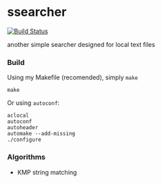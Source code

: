 ssearcher
=========

[![Build Status](https://travis-ci.org/styx-hy/ssearcher.png)](https://travis-ci.org/styx-hy/ssearcher)

another simple searcher designed for local text files

### Build

Using my Makefile (recomended), simply `make`

    make

Or using `autoconf`:

    aclocal
    autoconf
    autoheader
    automake --add-missing
    ./configure

### Algorithms

- KMP string matching
    
